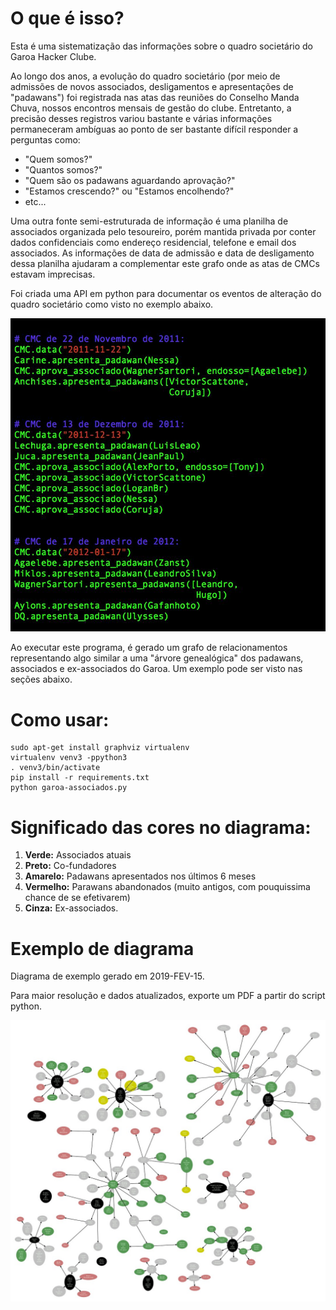 # O que é isso?

Esta é uma sistematização das informações sobre o quadro societário do Garoa Hacker Clube.

Ao longo dos anos, a evolução do quadro societário (por meio de admissões de novos associados, desligamentos e apresentações de "padawans") foi registrada nas atas das reuniões do Conselho Manda Chuva, nossos encontros mensais de gestão do clube. Entretanto, a precisão desses registros variou bastante e várias informações permaneceram ambíguas ao ponto de ser bastante difícil responder a perguntas como:

* "Quem somos?"
* "Quantos somos?"
* "Quem são os padawans aguardando aprovação?"
* "Estamos crescendo?" ou "Estamos encolhendo?"
* etc...

Uma outra fonte semi-estruturada de informação é uma planilha de associados organizada pelo tesoureiro, porém mantida privada por conter dados confidenciais como endereço residencial, telefone e email dos associados. As informações de data de admissão e data de desligamento dessa planilha ajudaram a complementar este grafo onde as atas de CMCs estavam imprecisas.

Foi criada uma API em python para documentar os eventos de alteração do quadro societário como visto no exemplo abaixo.

![Exemplo de uso da API de associados para documentar alterações do quadro societário em reuniões do CMC.](exemplos/API_de_associados.jpg)

Ao executar este programa, é gerado um grafo de relacionamentos representando algo similar a uma "árvore genealógica" dos padawans, associados e ex-associados do Garoa. Um exemplo pode ser visto nas seções abaixo.

# Como usar:

    sudo apt-get install graphviz virtualenv
    virtualenv venv3 -ppython3
    . venv3/bin/activate
    pip install -r requirements.txt
    python garoa-associados.py

# Significado das cores no diagrama:

1. **Verde:** Associados atuais
2. **Preto:** Co-fundadores
3. **Amarelo:** Padawans apresentados nos últimos 6 meses
4. **Vermelho:** Parawans abandonados (muito antigos, com pouquissima chance de se efetivarem)
5. **Cinza:** Ex-associados.

# Exemplo de diagrama

Diagrama de exemplo gerado em 2019-FEV-15.

Para maior resolução e dados atualizados, exporte um PDF a partir do script python.

![Gerado em 2019-FEV-15.](exemplos/diagrama_garoa.jpg)
